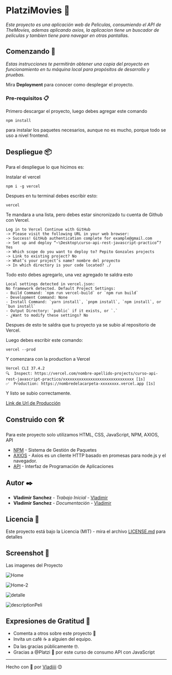 # PlatziMovies 🎥

_Este proyecto es una aplicación web de Peliculas, consumiendo el API de TheMovies, ademas aplicando axios, la aplicacion tiene un buscador de peliculas y tambien tiene para navegar en otras pantallas._

## Comenzando 🚀

_Estas instrucciones te permitirán obtener una copia del proyecto en funcionamiento en tu máquina local para propósitos de desarrollo y pruebas._

Mira **Deployment** para conocer como desplegar el proyecto.

### Pre-requisitos 📋

Primero descargar el proyecto, luego debes agregar este comando

```
npm install
```

para instalar los paquetes necesarios, aunque no es mucho, porque todo se uso a nivel frontend.

## Despliegue 📦

Para el despliegue lo que hicimos es:

Instalar el vercel

```
npm i -g vercel
```

Despues en tu terminal debes escribir esto:

```
vercel
```

Te mandara a una lista, pero debes estar sincronizado tu cuenta de Github con Vercel.

```
Log in to Vercel Continue with GitHub
-> Please visit the following URL in your web browser:
-> Success! GitHub authentication complete for example@gmail.com
-> Set up and deploy “~\Desktop\curso-api-rest-javascript-practico”? Yes
-> Which scope do you want to deploy to? Pepito Gonzales projects
-> Link to existing project? No
-> What’s your project’s name? nombre del proyecto
-> In which directory is your code located? ./
```

Todo esto debes agregarlo, una vez agregado te saldra esto

```
Local settings detected in vercel.json:
No framework detected. Default Project Settings:
- Build Command: `npm run vercel-build` or `npm run build`
- Development Command: None
- Install Command: `yarn install`, `pnpm install`, `npm install`, or `bun install`
- Output Directory: `public` if it exists, or `.`
- ¿Want to modify these settings? No
```

Despues de esto te saldra que tu proyecto ya se subio al repositorio de Vercel.

Luego debes escribir este comando:

```
vercel --prod
```

Y comenzara con la production a Vercel

```
Vercel CLI 37.4.2
🔍  Inspect: https://vercel.com/nombre-apellido-projects/curso-api-rest-javascript-practico/xxxxxxxxxxxxxxxxxxxxxxxxxxxxxxx [1s]
✅  Production: https://nombredelacarpeta-xxxxxxxx.vercel.app [1s]
```

Y listo se subio correctamente.

[Link de Url de Producción](https://curso-api-rest-javascript-practico.vercel.app/)

## Construido con 🛠️

Para este proyecto solo utilizamos HTML, CSS, JavaScript, NPM, AXIOS, API

- [NPM](https://docs.npmjs.com/) - Sistema de Gestión de Paquetes
- [AXIOS](https://axios-http.com/docs/intro) - Axios es un cliente HTTP basado en promesas para node.js y el navegador.
- [API](https://apidocjs.com/) - Interfaz de Programación de Aplicaciones

## Autor ✒️

- **Vladimir Sanchez** - _Trabajo Inicial_ - [Vladimir](https://github.com/vladi965)
- **Vladimir Sanchez** - _Documentación_ - [Vladimir](https://github.com/vladi965)

## Licencia 📄

Este proyecto está bajo la Licencia (MIT) - mira el archivo [LICENSE.md](LICENSE.md) para detalles

## Screenshot 📸

Las imagenes del Proyecto

![Home](https://github.com/user-attachments/assets/12f6562c-45b1-4a19-9828-5efccc793066)

![Home-2](https://github.com/user-attachments/assets/4932729f-3406-4246-9702-5427a24a01e4)

![detalle](https://github.com/user-attachments/assets/9248023e-6d38-4d6f-871f-a18dba73a1da)

![descriptionPeli](https://github.com/user-attachments/assets/31898b75-7663-483e-b79e-31ae07615170)

## Expresiones de Gratitud 🎁

- Comenta a otros sobre este proyecto 📢
- Invita un café ☕ a alguien del equipo.
- Da las gracias públicamente 🤓.
- Gracias a @Platzi 💚 por este curso de consumo API con JavaScript

---

Hecho con 💚 por [Vladiiii](https://github.com/vladi965) 😊
